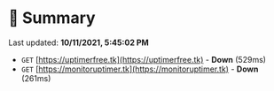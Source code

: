 # 📖 Summary
Last updated: **10/11/2021, 5:45:02 PM**

- `GET` [https://uptimerfree.tk](https://uptimerfree.tk) - **Down** (529ms)
- `GET` [https://monitoruptimer.tk](https://monitoruptimer.tk) - **Down** (261ms)
